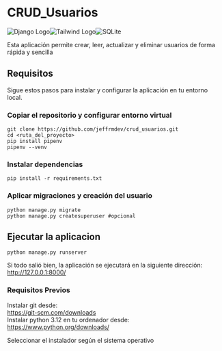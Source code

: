 # CRUD_Usuarios
![Django Logo](https://img.shields.io/badge/Django-092E20?style=for-the-badge&logo=django&logoColor=white)![Tailwind Logo](https://img.shields.io/badge/Tailwind_CSS-38B2AC?style=for-the-badge&logo=tailwind-css&logoColor=white)![SQLite](https://img.shields.io/badge/SQLite-07405E?style=for-the-badge&logo=sqlite&logoColor=white)

Esta aplicación permite crear, leer, actualizar y eliminar usuarios de forma rápida y sencilla

## Requisitos

Sigue estos pasos para instalar y configurar la aplicación en tu entorno local.

### Copiar el repositorio y configurar entorno virtual
```
git clone https://github.com/jeffrmdev/crud_usuarios.git
cd <ruta_del_proyecto>
pip install pipenv
pipenv --venv
```

### Instalar dependencias

```
pip install -r requirements.txt
```
### Aplicar migraciones y creación del usuario

```
python manage.py migrate
python manage.py createsuperuser #opcional
```

## Ejecutar la aplicacion
```
python manage.py runserver
``` 

Si todo salió bien, la aplicación se ejecutará en la siguiente dirección:
http://127.0.0.1:8000/



### Requisitos Previos

Instalar git desde:  
https://git-scm.com/downloads  
Instalar python 3.12 en tu ordenador desde:  
https://www.python.org/downloads/

Seleccionar el instalador según el sistema operativo

